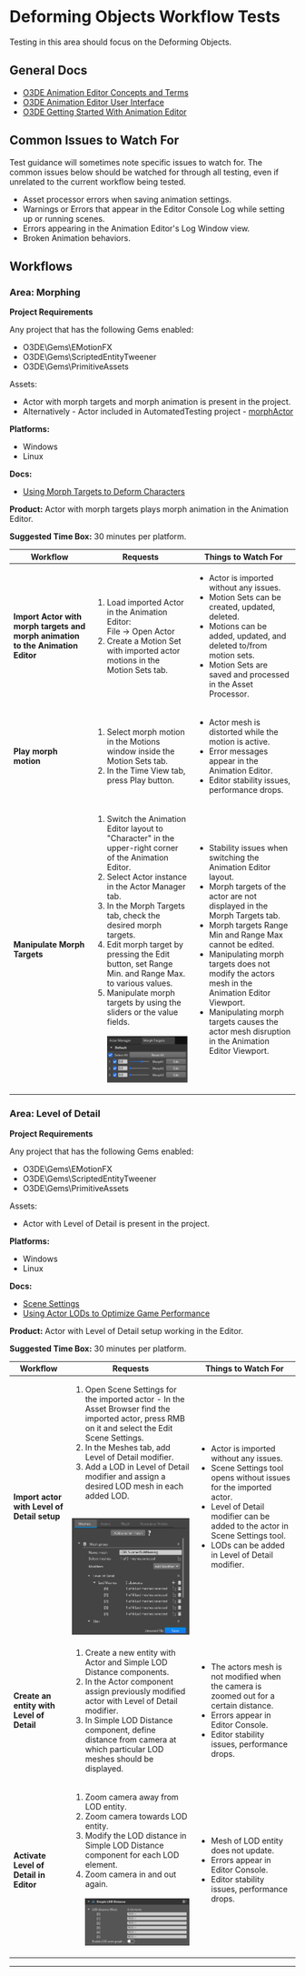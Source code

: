 # Deforming Objects Workflow Tests

Testing in this area should focus on the Deforming Objects.

## General Docs
* [O3DE Animation Editor Concepts and Terms](https://www.o3de.org/docs/user-guide/visualization/animation/character-editor/concepts-and-terms/)
* [O3DE Animation Editor User Interface](https://www.o3de.org/docs/user-guide/visualization/animation/animation-editor/user-interface/)
* [O3DE Getting Started With Animation Editor](https://www.o3de.org/docs/user-guide/visualization/animation/animation-editor/quick-start/)

## Common Issues to Watch For

Test guidance will sometimes note specific issues to watch for. The common issues below should be watched for through all testing, even if unrelated to the current workflow being tested.
- Asset processor errors when saving animation settings.
- Warnings or Errors that appear in the Editor Console Log while setting up or running scenes.
- Errors appearing in the Animation Editor's Log Window view.
- Broken Animation behaviors.

## Workflows

### Area: Morphing

**Project Requirements**

Any project that has the following Gems enabled:

* O3DE\Gems\EMotionFX
* O3DE\Gems\ScriptedEntityTweener
* O3DE\Gems\PrimitiveAssets

Assets:
* Actor with morph targets and morph animation is present in the project.
* Alternatively - Actor included in AutomatedTesting project - [morphActor](https://github.com/o3de/o3de/tree/development/AutomatedTesting/Objects/MorphTargets)

**Platforms:**
* Windows
* Linux

**Docs:**
* [Using Morph Targets to Deform Characters](https://www.o3de.org/docs/user-guide/visualization/animation/animation-editor/using-morph-targets-to-deform-characters/)

**Product:** 
Actor with morph targets plays morph animation in the Animation Editor.

**Suggested Time Box:** 30 minutes per platform.

| Workflow                     | Requests           | Things to Watch For |
|------------------------------|--------------------|---------------------|
| **Import Actor with morph targets and morph animation to the Animation Editor**                         | <ol><li>Load imported Actor in the Animation Editor: <br/> File -> Open Actor</li><li>Create a Motion Set with imported actor motions in the Motion Sets tab.</li></ol> | <ul><li>Actor is imported without any issues.</li><li>Motion Sets can be created, updated, deleted.</li><li>Motions can be added, updated, and deleted to/from motion sets.</li><li>Motion Sets are saved and processed in the Asset Processor.</li></ul>  |
| **Play morph motion**                         | <ol><li>Select morph motion in the Motions window inside the Motion Sets tab.</li><li>In the Time View tab, press Play button.</li></ol> | <ul><li>Actor mesh is distorted while the motion is active.</li><li>Error messages appear in the Animation Editor.</li><li>Editor stability issues, performance drops.</li></ul>
| **Manipulate Morph Targets** | <ol><li>Switch the Animation Editor layout to "Character" in the upper-right corner of the Animation Editor.</li><li>Select Actor instance in the Actor Manager tab.</li><li>In the Morph Targets tab, check the desired morph targets.</li><li>Edit morph target by pressing the Edit button, set Range Min. and Range Max. to various values.</li><li>Manipulate morph targets by using the sliders or the value fields.</li><br/>![Morph Targets Tab](images/morph-targets-tab.png)</ol> | <ul><li>Stability issues when switching the Animation Editor layout.</li><li>Morph targets of the actor are not displayed in the Morph Targets tab.</li><li>Morph targets Range Min and Range Max cannot be edited.</li><li>Manipulating morph targets does not modify the actors mesh in the Animation Editor Viewport.</li><li>Manipulating morph targets causes the actor mesh disruption in the Animation Editor Viewport.</li></ul>

### Area: Level of Detail

**Project Requirements**

Any project that has the following Gems enabled:

* O3DE\Gems\EMotionFX
* O3DE\Gems\ScriptedEntityTweener
* O3DE\Gems\PrimitiveAssets

Assets:
* Actor with Level of Detail is present in the project.

**Platforms:**
* Windows
* Linux

**Docs:**
* [Scene Settings](https://www.o3de.org/docs/user-guide/assets/scene-settings/scene-settings/)
* [Using Actor LODs to Optimize Game Performance](https://www.o3de.org/docs/user-guide/visualization/animation/using-actor-lods-optimize-game-performance/)

**Product:** 
Actor with Level of Detail setup working in the Editor.

**Suggested Time Box:** 30 minutes per platform.

| Workflow                     | Requests           | Things to Watch For |
|------------------------------|--------------------|---------------------|
| **Import actor with Level of Detail setup**                         | <ol><li>Open Scene Settings for the imported actor - In the Asset Browser find the imported actor, press RMB on it and select the Edit Scene Settings.</li><li>In the Meshes tab, add Level of Detail modifier.</li><li>Add a LOD in Level of Detail modifier and assign a desired LOD mesh in each added LOD.</li></ol> <br/> ![Scene Settings tool LOD Modifier](images/scene-settings-lod-modifier.png) | <ul><li>Actor is imported without any issues.</li><li>Scene Settings tool opens without issues for the imported actor.</li><li>Level of Detail modifier can be added to the actor in Scene Settings tool.</li><li>LODs can be added in Level of Detail modifier.</li></ul>  |
| **Create an entity with Level of Detail**                         | <ol><li>Create a new entity with Actor and Simple LOD Distance components.</li><li>In the Actor component assign previously modified actor with Level of Detail modifier.</li><li>In Simple LOD Distance component, define distance from camera at which particular LOD meshes should be displayed.</li></ol> | <ul><li>The actors mesh is not modified when the camera is zoomed out for a certain distance.</li><li>Errors appear in Editor Console.</li><li>Editor stability issues, performance drops.</li></ul>
| **Activate Level of Detail in Editor** | <ol><li>Zoom camera away from LOD entity.</li><li>Zoom camera towards LOD entity.</li><li>Modify the LOD distance in Simple LOD Distance component for each LOD element.</li><li>Zoom camera in and out again.</li><br/>![Simple LOD Distance Component](images/simple-lod-distance-component.png)</ol> | <ul><li>Mesh of LOD entity does not update.</li><li>Errors appear in Editor Console.</li><li>Editor stability issues, performance drops.</li></ul>
---
